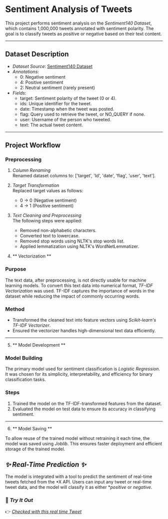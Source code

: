 # Sentiment Analysis of Tweets

This project performs sentiment analysis on the *Sentiment140 Dataset*, which contains 1,000,000 tweets annotated with sentiment polarity. The goal is to classify tweets as positive or negative based on their text content.

---

## Dataset Description

- *Dataset Source*: [Sentiment140 Dataset](https://www.kaggle.com/datasets/kazanova/sentiment140)
- *Annotations*:
  - 0: Negative sentiment
  - 4: Positive sentiment
  - 2: Neutral sentiment (rarely present)
- *Fields*:
  - target: Sentiment polarity of the tweet (0 or 4).
  - ids: Unique identifier for the tweet.
  - date: Timestamp when the tweet was posted.
  - flag: Query used to retrieve the tweet, or NO_QUERY if none.
  - user: Username of the person who tweeted.
  - text: The actual tweet content.

---

## Project Workflow

### Preprocessing

1. *Column Renaming*  
   Renamed dataset columns to: ['target', 'Id', 'date', 'flag', 'user', 'text'].

2. *Target Transformation*  
   Replaced target values as follows:
   - 0 → 0 (Negative sentiment)
   - 4 → 1 (Positive sentiment)

3. *Text Cleaning and Preprocessing*  
   The following steps were applied:
   - Removed non-alphabetic characters.
   - Converted text to lowercase.
   - Removed stop words using NLTK's stop words list.
   - Applied lemmatization using NLTK's WordNetLemmatizer.

4. ** Vectorization **

### Purpose
The text data, after preprocessing, is not directly usable for machine learning models. To convert this text data into numerical format, *TF-IDF Vectorization* was used. TF-IDF captures the importance of words in the dataset while reducing the impact of commonly occurring words.

### Method
- Transformed the cleaned text into feature vectors using *Scikit-learn's TF-IDF Vectorizer*.
- Ensured the vectorizer handles high-dimensional text data efficiently.

---

5. ** Model Development **

### Model Building
The primary model used for sentiment classification is *Logistic Regression*. It was chosen for its simplicity, interpretability, and efficiency for binary classification tasks.

### Steps
1. Trained the model on the TF-IDF-transformed features from the dataset.
2. Evaluated the model on test data to ensure its accuracy in classifying sentiment.

---

6. ** Model Saving **

To allow reuse of the trained model without retraining it each time, the model was saved using *Joblib*. This ensures faster deployment and efficient storage of the trained model.

## *✨ Real-Time Prediction ✨*

The model is integrated with a tool to predict the sentiment of real-time tweets fetched from the *X API. Users can input any tweet or real-time tweet data, and the model will classify it as either **positive* or *negative*.

### 🚀 *Try It Out*  
👉 [*Checked with this real time Tweet*](https://x.com/sudi0ne/status/1716739204011405583) <!-- Replace # with the actual link -->
